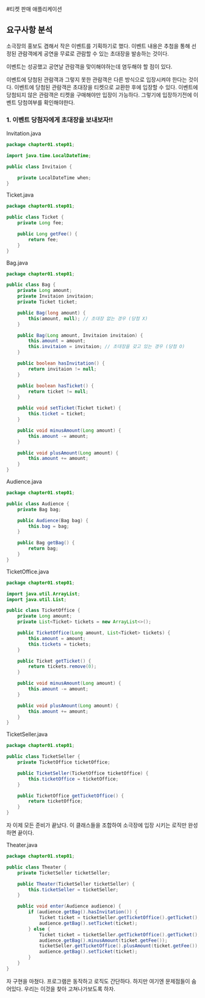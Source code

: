 #티켓 판매 애플리케이션

## 요구사항 분석

소극장의 홍보도 겸해서 작은 이벤트를 기획하기로 했다. 
이벤트 내용은 추첨을 통해 선정된 관람객에게 공연을 무료로 관람할 수 있는 
초대장을 발송하는 것이다.

이벤트는 성공했고 공연날 관람객을 맞이해야하는데 염두해야 할 점이 있다.


이벤트에 당첨된 관람객과 그렇지 못한 관람객은 다른 방식으로 입장시켜야 한다는 것이다.
이벤트에 당첨된 관람객은 초대장을 티켓으로 교환한 후에 입장할 수 있다. 이벤트에 당첨되지 않은 
관람객은 티켓을 구매해야만 입장이 가능하다. 그렇기에 입장하기전에 이벤트 당첨여부를
확인해야한다. 


### 1. 이벤트 당첨자에게 초대장을 보내보자!!

Invitation.java

```java
package chapter01.step01;

import java.time.LocalDateTime;

public class Invitaion {

    private LocalDateTime when;
}
```

Ticket.java

```java
package chapter01.step01;

public class Ticket {
    private Long fee;

    public Long getFee() {
        return fee;
    }
}
```

Bag.java

```java
package chapter01.step01;

public class Bag {
    private Long amount;
    private Invitaion invitaion;
    private Ticket ticket;

    public Bag(long amount) {
        this(amount, null); // 초대장 없는 경우 (당첨 X)
    }

    public Bag(Long amount, Invitaion invitaion) {
        this.amount = amount;
        this.invitaion = invitaion; // 초대장을 갖고 있는 경우 (당첨 O)
    }

    public boolean hasInvitation() {
        return invitaion != null;
    }

    public boolean hasTicket() {
        return ticket != null;
    }

    public void setTicket(Ticket ticket) {
        this.ticket = ticket;
    }

    public void minusAmount(Long amount) {
        this.amount -= amount;
    }

    public void plusAmount(Long amount) {
        this.amount += amount;
    }
}
```

Audience.java

```java
package chapter01.step01;

public class Audience {
    private Bag bag;

    public Audience(Bag bag) {
        this.bag = bag;
    }

    public Bag getBag() {
        return bag;
    }
}
```

TicketOffice.java

```java
package chapter01.step01;

import java.util.ArrayList;
import java.util.List;

public class TicketOffice {
    private Long amount;
    private List<Ticket> tickets = new ArrayList<>();

    public TicketOffice(Long amount, List<Ticket> tickets) {
        this.amount = amount;
        this.tickets = tickets;
    }

    public Ticket getTicket() {
        return tickets.remove(0);
    }

    public void minusAmount(Long amount) {
        this.amount -= amount;
    }

    public void plusAmount(Long amount) {
        this.amount += amount;
    }
}
```

TicketSeller.java

```java
package chapter01.step01;

public class TicketSeller {
    private TicketOffice ticketOffice;

    public TicketSeller(TicketOffice ticketOffice) {
        this.ticketOffice = ticketOffice;
    }

    public TicketOffice getTicketOffice() {
        return ticketOffice;
    }
}
```

자 이제 모든 준비가 끝났다. 이 클래스들을 조합하여 소극장에 입장 시키는 로직만
완성하면 끝이다.

Theater.java

```java
package chapter01.step01;

public class Theater {
    private TicketSeller ticketSeller;

    public Theater(TicketSeller ticketSeller) {
        this.ticketSeller = ticketSeller;
    }

    public void enter(Audience audience) {
        if (audience.getBag().hasInvitation()) {
            Ticket ticket = ticketSeller.getTicketOffice().getTicket();
            audience.getBag().setTicket(ticket);
        } else {
            Ticket ticket = ticketSeller.getTicketOffice().getTicket();
            audience.getBag().minusAmount(ticket.getFee());
            ticketSeller.getTicketOffice().plusAmount(ticket.getFee());
            audience.getBag().setTicket(ticket);
        }
    }
}
```

자 구현을 마쳤다. 프로그램은 동작하고 로직도 간단하다. 하지만 여기엔 문제점들이 숨어있다.
우리는 이것을 찾아 고쳐나가보도록 하자.

